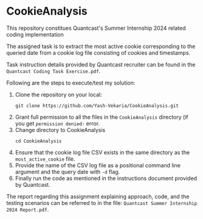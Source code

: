 # CookieAnalysis
This repository constitues Quantcast's Summer Internship 2024 related coding implementation

The assigned task is to extract the most active cookie corresponding to the queried date from a cookie log file consisting of cookies and timestamps. 

Task instruction details provided by Quantcast recruiter can be found in the ```Quantcast Coding Task Exercise.pdf```. 

Following are the steps to execute/test my solution:
1. Clone the repository on your local:
   ```
   git clone https://github.com/Yash-Vekaria/CookieAnalysis.git
   ```
2. Grant full permission to all the files in the ```CookieAnalysis``` directory (if you get ```permission denied:``` error.
3. Change directory to CookieAnalysis
   ```
   cd CookieAnalysis
   ```
4. Ensure that the cookie log file CSV exists in the same directory as the ```most_active_cookie``` file.
5. Provide the name of the CSV log file as a positional command line argument and the query date with ```-d``` flag.
6. Finally run the code as mentioned in the instructions document provided by Quantcast.

The report regarding this assignment explaining approach, code, and the testing scenarios can be referred to in the file: ```Quantcast Summer Internship 2024 Report.pdf```.
